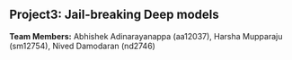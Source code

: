 ## **Project3:** **Jail-breaking Deep models**

**Team Members:** Abhishek Adinarayanappa (aa12037), Harsha Mupparaju (sm12754), Nived Damodaran (nd2746)
